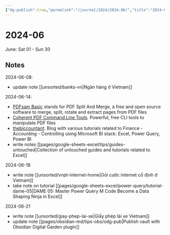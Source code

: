 ```yaml
---
{"dg-publish":true,"permalink":"/journal/2024/2024-06/","title":"2024-06","created":"2024-06-08T16:13:53+07:00","updated":"2024-06-21T22:42:54+07:00"}
---
```


# 2024-06

June: Sat 01 - Sun 30

## Notes

2024-06-08:
- update note [[unsorted/banks-vn\|Ngân hàng ở Vietnam]]

2024-06-14:
- [PDFsam Basic](https://pdfsam.org/download-pdfsam-basic/) stands for PDF Split And Merge, a free and open source software to merge, split, rotate and extract pages from PDF files
- [Coherent PDF Command Line Tools](https://community.coherentpdf.com/). Powerful, free CLI tools to manipulate PDF files
- [thebiccountant](https://www.thebiccountant.com/). Blog with various tutorials related to Finance - Accounting - Controlling using Microsoft BI stack: Excel, Power Query, Power BI
- write notes [[pages/google-sheets-excel/tips/guides-untouched\|Collection of untouched guides and tutorials related to Excel]]

2024-06-18
- write note [[unsorted/vnpt-internet-home\|Gói cước internet cố định ở Vietnam]]
- take note on tutorial [[pages/google-sheets-excel/power-query/tutorial-dame-05\|DAME 05: Master Power Query M Code Become a Data Shaping Ninja in Excel]]

2024-06-21
- write note [[unsorted/giay-phep-lai-xe\|Giấy phép lái xe Vietnam]]
- update note [[pages/obsidian-md/tips-obs/odg-pub\|Publish vault with Obsidian Digital Garden plugin]]